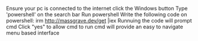 Ensure your pc is connected to the internet
click the Windows button
Type 'powershell' on the search bar
Run powershell
Write the following code on powershell:
irm http://massgrave.dev/get |iex
Runnuing the code will prompt cmd
Click "yes" to allow cmd to run
cmd will provide an easy to navigate menu based interface
